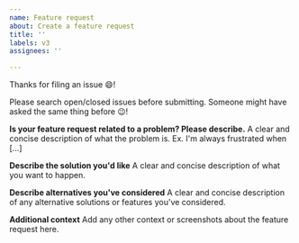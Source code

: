 ```yaml
---
name: Feature request
about: Create a feature request
title: ''
labels: v3
assignees: ''

---
```


Thanks for filing an issue 😄!

Please search open/closed issues before submitting. Someone
might have asked the same thing before 😉!

**Is your feature request related to a problem? Please describe.**
A clear and concise description of what the problem is. Ex. I'm always frustrated when [...]

**Describe the solution you'd like**
A clear and concise description of what you want to happen.

**Describe alternatives you've considered**
A clear and concise description of any alternative solutions or features you've considered.

**Additional context**
Add any other context or screenshots about the feature request here.
